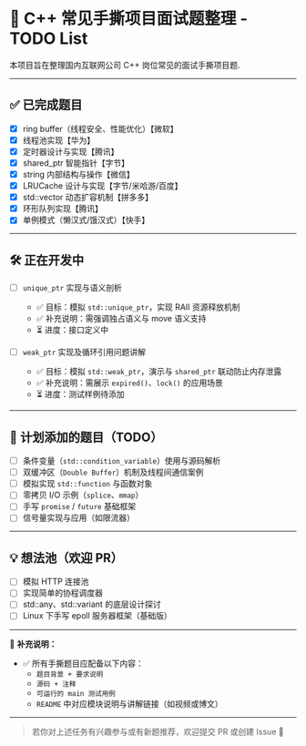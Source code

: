 # 🧠 C++ 常见手撕项目面试题整理 - TODO List

本项目旨在整理国内互联网公司 C++ 岗位常见的面试手撕项目题.

---

## ✅ 已完成题目

- [x] ring buffer（线程安全、性能优化）【微软】
- [x] 线程池实现【华为】
- [x] 定时器设计与实现【腾讯】
- [x] shared_ptr 智能指针【字节】
- [x] string 内部结构与操作【微信】
- [x] LRUCache 设计与实现【字节/米哈游/百度】
- [x] std::vector 动态扩容机制【拼多多】
- [x] 环形队列实现【腾讯】
- [x] 单例模式（懒汉式/饿汉式）【快手】

---

## 🛠️ 正在开发中

- [ ] `unique_ptr` 实现与语义剖析
  - ✅ 目标：模拟 `std::unique_ptr`，实现 RAII 资源释放机制
  - ✅ 补充说明：需强调独占语义与 move 语义支持
  - ⏳ 进度：接口定义中

- [ ] `weak_ptr` 实现及循环引用问题讲解
  - ✅ 目标：模拟 `std::weak_ptr`，演示与 `shared_ptr` 联动防止内存泄露
  - ✅ 补充说明：需展示 `expired()`、`lock()` 的应用场景
  - ⏳ 进度：测试样例待添加

---

## 📌 计划添加的题目（TODO）

- [ ] 条件变量（`std::condition_variable`）使用与源码解析
- [ ] 双缓冲区（`Double Buffer`）机制及线程间通信案例
- [ ] 模拟实现 `std::function` 与函数对象
- [ ] 零拷贝 I/O 示例（`splice`、`mmap`）
- [ ] 手写 `promise` / `future` 基础框架
- [ ] 信号量实现与应用（如限流器）

---

## 💡 想法池（欢迎 PR）

- [ ] 模拟 HTTP 连接池
- [ ] 实现简单的协程调度器
- [ ] std::any、std::variant 的底层设计探讨
- [ ] Linux 下手写 epoll 服务器框架（基础版）

---

📌 **补充说明：**
- ✅ 所有手撕题目应配备以下内容：
  - `题目背景 + 要求说明`
  - `源码 + 注释`
  - `可运行的 main 测试用例`
  - `README` 中对应模块说明与讲解链接（如视频或博文）

---

> 若你对上述任务有兴趣参与或有新题推荐，欢迎提交 PR 或创建 Issue 🙌

